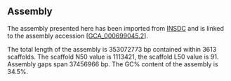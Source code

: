 **Assembly**
--------

The assembly presented here has been imported from [INSDC](http://www.insdc.org) and is linked to the assembly accession [[GCA\_000699045.2](http://www.ebi.ac.uk/ena/data/view/GCA_000699045.2)].

The total length of the assembly is 353072773 bp contained within 3613 scaffolds.
The scaffold N50 value is 1113421, the scaffold L50 value is 91.
Assembly gaps span 37456966 bp. The GC% content of the assembly is 34.5%.
